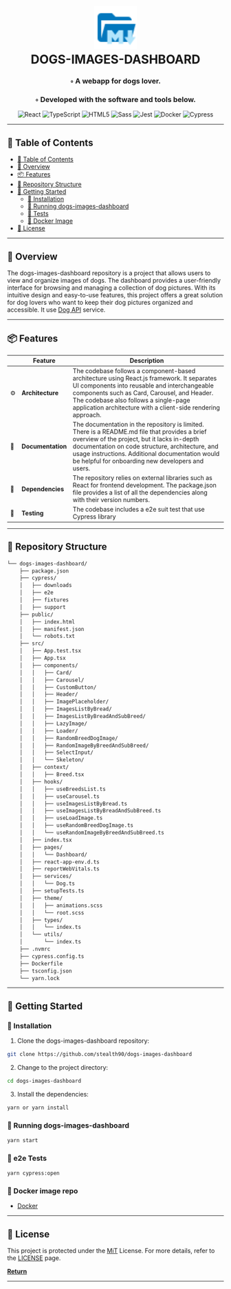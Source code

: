 <div align="center">
<h1 align="center">
<img src="https://raw.githubusercontent.com/PKief/vscode-material-icon-theme/ec559a9f6bfd399b82bb44393651661b08aaf7ba/icons/folder-markdown-open.svg" width="100" />
<br>DOGS-IMAGES-DASHBOARD</h1>
<h3>◦ A webapp for dogs lover.</h3>
<h3>◦ Developed with the software and tools below.</h3>

<p align="center">
<img src="https://img.shields.io/badge/React-61DAFB.svg?style=plastic&logo=React&logoColor=black" alt="React" />
<img src="https://img.shields.io/badge/TypeScript-3178C6.svg?style=plastic&logo=TypeScript&logoColor=white" alt="TypeScript" />
<img src="https://img.shields.io/badge/HTML5-E34F26.svg?style=plastic&logo=HTML5&logoColor=white" alt="HTML5" />
<img src="https://img.shields.io/badge/Sass-CC6699.svg?style=plastic&logo=Sass&logoColor=white" alt="Sass" />
<img src="https://img.shields.io/badge/Jest-C21325.svg?style=plastic&logo=Jest&logoColor=white" alt="Jest" />
<img src="https://img.shields.io/badge/Docker-3178C6.svg?style=plastic&logo=Docker&logoColor=white" alt="Docker" />
<img src="https://img.shields.io/badge/Cypress-C.svg?style=plastic&logo=Cypress&logoColor=white" alt="Cypress" />

</div>

---

## 📖 Table of Contents
- [📖 Table of Contents](#-table-of-contents)
- [📍 Overview](#-overview)
- [📦 Features](#-features)
- [📂 Repository Structure](#-repository-structure)
- [🚀 Getting Started](#-getting-started)
    - [🔧 Installation](#-installation)
    - [🤖 Running dogs-images-dashboard](#-running-dogs-images-dashboard)
    - [🧪 Tests](#-e2e-tests)
    - [🎯 Docker Image](#-docker-image-repo)
- [📄 License](#-license)

---


## 📍 Overview

The dogs-images-dashboard repository is a project that allows users to view and organize images of dogs. The dashboard provides a user-friendly interface for browsing and managing a collection of dog pictures. With its intuitive design and easy-to-use features, this project offers a great solution for dog lovers who want to keep their dog pictures organized and accessible. It use [Dog API](https://dog.ceo/dog-api/) service.

---

## 📦 Features

|    | Feature            | Description                                                                                                        |
|----|--------------------|--------------------------------------------------------------------------------------------------------------------|
| ⚙️ | **Architecture**   | The codebase follows a component-based architecture using React.js framework. It separates UI components into reusable and interchangeable components such as Card, Carousel, and Header. The codebase also follows a single-page application architecture with a client-side rendering approach. |
| 📄 | **Documentation**  | The documentation in the repository is limited. There is a README.md file that provides a brief overview of the project, but it lacks in-depth documentation on code structure, architecture, and usage instructions. Additional documentation would be helpful for onboarding new developers and users.|
| 🔗 | **Dependencies**   | The repository relies on external libraries such as React for frontend development. The package.json file provides a list of all the dependencies along with their version numbers. |
| 🧪 | **Testing**        | The codebase includes a e2e suit test that use Cypress library

---

## 📂 Repository Structure

```sh
└── dogs-images-dashboard/
    ├── package.json
    ├── cypress/
    │   ├── downloads
    │   ├── e2e
    │   ├── fixtures
    │   ├── support
    ├── public/
    │   ├── index.html
    │   ├── manifest.json
    │   └── robots.txt
    ├── src/
    │   ├── App.test.tsx
    │   ├── App.tsx
    │   ├── components/
    │   │   ├── Card/
    │   │   ├── Carousel/
    │   │   ├── CustomButton/
    │   │   ├── Header/
    │   │   ├── ImagePlaceholder/
    │   │   ├── ImagesListByBread/
    │   │   ├── ImagesListByBreadAndSubBreed/
    │   │   ├── LazyImage/
    │   │   ├── Loader/
    │   │   ├── RandomBreedDogImage/
    │   │   ├── RandomImageByBreedAndSubBreed/
    │   │   ├── SelectInput/
    │   │   └── Skeleton/
    │   ├── context/
    │   │   ├── Breed.tsx
    │   ├── hooks/
    │   │   ├── useBreedsList.ts
    │   │   ├── useCarousel.ts
    │   │   ├── useImagesListByBread.ts
    │   │   ├── useImagesListByBreadAndSubBreed.ts
    │   │   ├── useLoadImage.ts
    │   │   ├── useRandomBreedDogImage.ts
    │   │   └── useRandomImageByBreedAndSubBreed.ts
    │   ├── index.tsx
    │   ├── pages/
    │   │   └── Dashboard/
    │   ├── react-app-env.d.ts
    │   ├── reportWebVitals.ts
    │   ├── services/
    │   │   └── Dog.ts
    │   ├── setupTests.ts
    │   ├── theme/
    │   │   ├── animations.scss
    │   │   └── root.scss
    │   ├── types/
    │   │   └── index.ts
    │   └── utils/
    │       └── index.ts
    ├── .nvmrc
    ├── cypress.config.ts
    ├── Dockerfile
    ├── tsconfig.json
    └── yarn.lock

```

---
## 🚀 Getting Started

### 🔧 Installation

1. Clone the dogs-images-dashboard repository:
```sh
git clone https://github.com/stealth90/dogs-images-dashboard
```

2. Change to the project directory:
```sh
cd dogs-images-dashboard
```

3. Install the dependencies:
```sh
yarn or yarn install
```

### 🤖 Running dogs-images-dashboard

```sh
yarn start
```

### 🧪 e2e Tests
```sh
yarn cypress:open
```

### 🎯 Docker image repo
- [Docker](https://hub.docker.com/repository/docker/ppetralia/dogs-images-dashboard/general)
---

## 📄 License


This project is protected under the [MiT](https://choosealicense.com/licenses/mit) License. For more details, refer to the [LICENSE](https://choosealicense.com/licenses/) page.

[**Return**](#Top)

---

